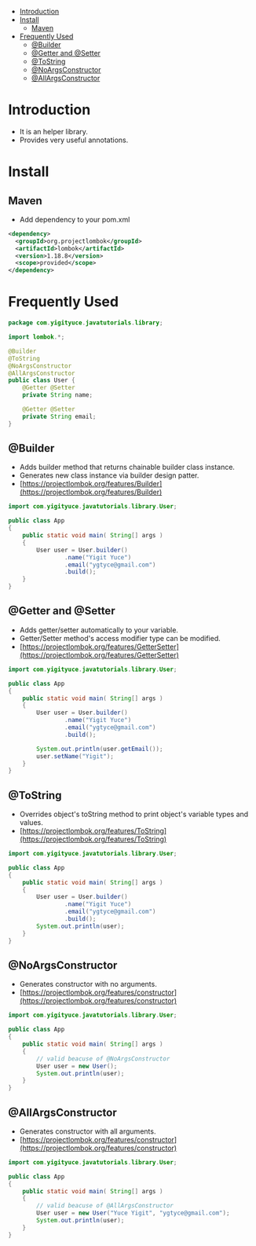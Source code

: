 
- [Introduction](#introduction)
- [Install](#install)
  - [Maven](#maven)
- [Frequently Used](#frequently-used)
  - [@Builder](#builder)
  - [@Getter and @Setter](#getter-and-setter)
  - [@ToString](#tostring)
  - [@NoArgsConstructor](#noargsconstructor)
  - [@AllArgsConstructor](#allargsconstructor)


# Introduction
* It is an helper library.
* Provides very useful annotations.

# Install
## Maven
* Add dependency to your pom.xml
```xml
<dependency>
  <groupId>org.projectlombok</groupId>
  <artifactId>lombok</artifactId>
  <version>1.18.8</version>
  <scope>provided</scope>
</dependency>
```

# Frequently Used

```java
package com.yigityuce.javatutorials.library;

import lombok.*;

@Builder
@ToString
@NoArgsConstructor
@AllArgsConstructor
public class User {
    @Getter @Setter
    private String name;

    @Getter @Setter
    private String email;
}

```

## @Builder
* Adds builder method that returns chainable builder class instance.
* Generates new class instance via builder design patter.
* [https://projectlombok.org/features/Builder](https://projectlombok.org/features/Builder)

```java
import com.yigityuce.javatutorials.library.User;

public class App
{
    public static void main( String[] args )
    {
        User user = User.builder()
                .name("Yigit Yuce")
                .email("ygtyce@gmail.com")
                .build();
    }
}
```



## @Getter and @Setter
* Adds getter/setter automatically to your variable.
* Getter/Setter method's access modifier type can be modified.
* [https://projectlombok.org/features/GetterSetter](https://projectlombok.org/features/GetterSetter)

```java
import com.yigityuce.javatutorials.library.User;

public class App
{
    public static void main( String[] args )
    {
        User user = User.builder()
                .name("Yigit Yuce")
                .email("ygtyce@gmail.com")
                .build();

        System.out.println(user.getEmail());
        user.setName("Yigit");
    }
}
```

## @ToString
* Overrides object's toString method to print object's variable types and values.
* [https://projectlombok.org/features/ToString](https://projectlombok.org/features/ToString)

```java
import com.yigityuce.javatutorials.library.User;

public class App
{
    public static void main( String[] args )
    {
        User user = User.builder()
                .name("Yigit Yuce")
                .email("ygtyce@gmail.com")
                .build();
        System.out.println(user);
    }
}
```

## @NoArgsConstructor
* Generates constructor with no arguments.
* [https://projectlombok.org/features/constructor](https://projectlombok.org/features/constructor)

```java
import com.yigityuce.javatutorials.library.User;

public class App
{
    public static void main( String[] args )
    {
        // valid beacuse of @NoArgsConstructor
        User user = new User(); 
        System.out.println(user);
    }
}
```

## @AllArgsConstructor
* Generates constructor with all arguments.
* [https://projectlombok.org/features/constructor](https://projectlombok.org/features/constructor)

```java
import com.yigityuce.javatutorials.library.User;

public class App
{
    public static void main( String[] args )
    {
        // valid beacuse of @AllArgsConstructor
        User user = new User("Yuce Yigit", "ygtyce@gmail.com");
        System.out.println(user);
    }
}
```